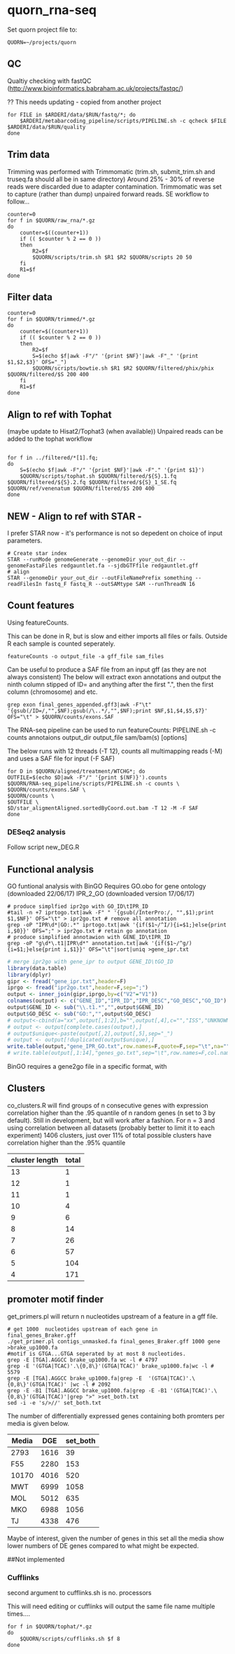 # quorn_rna-seq

Set quorn project file to:
```shell
QUORN=~/projects/quorn
```

## QC
Qualtiy checking with fastQC (http://www.bioinformatics.babraham.ac.uk/projects/fastqc/)

?? This needs updating - copied from another project  
```shell
for FILE in $ARDERI/data/$RUN/fastq/*; do 
	$ARDERI/metabarcoding_pipeline/scripts/PIPELINE.sh -c qcheck $FILE $ARDERI/data/$RUN/quality
done
```

## Trim data
Trimming was performed with Trimmomatic (trim.sh, submit_trim.sh and truseq.fa should all be in same directory)
Around 25% - 30% of reverse reads were discarded due to adapter contamination. Trimmomatic was set to capture (rather than dump) unpaired forward reads. SE workflow to follow...


```shell
counter=0
for f in $QUORN/raw_rna/*.gz
do
	counter=$((counter+1))
	if (( $counter % 2 == 0 )) 
	then
		R2=$f
		$QUORN/scripts/trim.sh $R1 $R2 $QUORN/scripts 20 50
	fi
	R1=$f
done
```

## Filter data
```shell
counter=0
for f in $QUORN/trimmed/*.gz
do
	counter=$((counter+1))
	if (( $counter % 2 == 0 )) 
	then
		R2=$f
		S=$(echo $f|awk -F"/" '{print $NF}'|awk -F"_" '{print $1,$2,$3}' OFS="_")
		$QUORN/scripts/bowtie.sh $R1 $R2 $QUORN/filtered/phix/phix $QUORN/filtered/$S 200 400
	fi
	R1=$f
done
```

## Align to ref with Tophat 
(maybe update to Hisat2/Tophat3 (when available))
Unpaired reads can be added to the tophat workflow
```shell

for f in ../filtered/*[1].fq; 
do 
	S=$(echo $f|awk -F"/" '{print $NF}'|awk -F"." '{print $1}')
	$QUORN/scripts/tophat.sh $QUORN/filtered/${S}.1.fq $QUORN/filtered/${S}.2.fq $QUORN/filtered/${S}_1_SE.fq $QUORN/ref/venenatum $QUORN/filtered/$S 200 400  
done

```

## NEW - Align to ref with STAR - 
I prefer STAR now - it's performance is not so depedent on choice of input parameters.
```shell
# Create star index
STAR --runMode genomeGenerate --genomeDir your_out_dir --genomeFastaFiles redgauntlet.fa --sjdbGTFfile redgauntlet.gff
# align 
STAR --genomeDir your_out_dir --outFileNamePrefix something --readFilesIn fastq_F fastq_R --outSAMtype SAM --runThreadN 16

```
## Count features
Using featureCounts. 

This can be done in R, but is slow and either imports all files or fails. Outside R each sample is counted seperately.

```shell
featureCounts -o output_file -a gff_file sam_files

```

Can be useful to produce a SAF file from an input gff (as they are not always consistent)
The below will extract exon annotations and output the ninth column stipped of ID= and anything after the first ".", then the first column (chromosome) and etc.
```
grep exon final_genes_appended.gff3|awk -F"\t" '{gsub(/ID=/,"",$NF);gsub(/\..*/,"",$NF);print $NF,$1,$4,$5,$7}' OFS="\t" > $QUORN/counts/exons.SAF
```

The RNA-seq pipeline can be used to run featureCounts:
PIPELINE.sh -c counts annotaions output_dir output_file sam/bam(s) [options]

The below runs with 12 threads (-T 12), counts all multimapping reads (-M) and uses a SAF file for input (-F SAF)
```
for D in $QUORN/aligned/treatment/WTCHG*; do
OUTFILE=$(echo $D|awk -F"/" '{print $(NF)}').counts
$QUORN/RNA-seq_pipeline/scripts/PIPELINE.sh -c counts \
$QUORN/counts/exons.SAF \
$QUORN/counts \
$OUTFILE \
$D/star_aligmentAligned.sortedByCoord.out.bam -T 12 -M -F SAF
done
```

### DESeq2 analysis
Follow script new_DEG.R

## Functional analysis
GO funtional analysis with BinGO
Requires GO.obo for gene ontology (downloaded 22/06/17)
IPR_2_GO (downloaded version 17/06/17)

```shell
# produce simplfied ipr2go with GO_ID\tIPR_ID
#tail -n +7 iprtogo.txt|awk -F" " '{gsub(/InterPro:/, "",$1);print $1,$NF}' OFS="\t" > ipr2go.txt # remove all annotation
grep -oP "IPR\d*|GO:.*" iprtogo.txt|awk '{if($1~/^I/){i=$1;}else{print i,$0}}' OFS=";" > ipr2go.txt # retain go annotation
# produce simplified annotawion with GENE_ID\tIPR_ID
grep -oP "g\d*\.t1|IPR\d*" annotation.txt|awk '{if($1~/^g/){i=$1;}else{print i,$1}}' OFS="\t"|sort|uniq >gene_ipr.txt
```

```R
# merge ipr2go with gene_ipr to output GENE_ID\tGO_ID
library(data.table)
library(dplyr)
gipr <- fread("gene_ipr.txt",header=F)
iprgo <- fread("ipr2go.txt",header=F,sep=";")
output <- inner_join(gipr,iprgo,by=c("V2"="V1"))
colnames(output) <- c("GENE_ID","IPR_ID","IPR_DESC","GO_DESC","GO_ID")
output$GENE_ID <- sub("\\.t1.*","",output$GENE_ID)
output$GO_DESC <- sub("GO:","",output$GO_DESC)
# output<-cbind(a="xx",output[,1:2],b="",output[,4],c="","ISS","UNKNOWN","C",output[,3],"gene","taxon:5555","210617","GD")
# output <- output[complete.cases(output),]
# output$unique<-paste(output[,2],output[,5],sep="_")
# output <- output[!duplicated(output$unique),]
write.table(output,"gene_IPR_GO.txt",row.names=F,quote=F,sep="\t",na="")
# write.table(output[,1:14],"genes_go.txt",sep="\t",row.names=F,col.names=F,quote=F)
```

BinGO requires a gene2go file in a specific format, with

## Clusters
co_clusters.R will find groups of n consecutive genes with expression correlation higher than the .95 quantile of n random genes (n set to 3 by default). Still in development, but will work after a fashion.
For n = 3 and using correlation between all datasets (probably better to limit it to each experiment) 1406 clusters, just over 11% of total possible clusters have correlation higher than the .95% quantile

cluster length|total
---|---
13|1
12|1
11|1
10|4
9|6
8|14
7|26
6|57
5|104
4|171


## promoter motif finder
get_primers.pl will return n nucleotides upstream of a feature in a gff file.

```shell
# get 1000  nucleotides upstream of each gene in final_genes_Braker.gff
./get_primer.pl contigs_unmasked.fa final_genes_Braker.gff 1000 gene >brake_up1000.fa
#motif is GTGA...GTGA seperated by at most 8 nucleotides.
grep -E [TGA].AGGCC brake_up1000.fa wc -l # 4797 
grep -E '(GTGA|TCAC)'.\{0,8\}'(GTGA|TCAC)' brake_up1000.fa|wc -l # 5579
grep -E [TGA].AGGCC brake_up1000.fa|grep -E  '(GTGA|TCAC)'.\{0,8\}'(GTGA|TCAC)' |wc -l # 2092
grep -E -B1 [TGA].AGGCC brake_up1000.fa|grep -E -B1 '(GTGA|TCAC)'.\{0,8\}'(GTGA|TCAC)'|grep ">" >set_both.txt
sed -i -e 's/>//' set_both.txt
```
The number of differentially expressed genes containing both promters per media is given below. 

Media|DGE|set_both
---|---|---
2793|1616|39
F55|2280|153
10170|4016|520
MWT|6999|1058
MOL|5012|635
MKO|6988|1056
TJ|4338|476

Maybe of interest, given the number of genes in this set all the media show lower numbers of DE genes compared to what might be expected.

##Not implemented

### Cufflinks
second argument to cufflinks.sh is no. processors

This will need editing or cufflinks will output the same file name multiple times.... 
```shell
for f in $QUORN/tophat/*.gz
do
	$QUORN/scripts/cufflinks.sh $f 8
done
```
